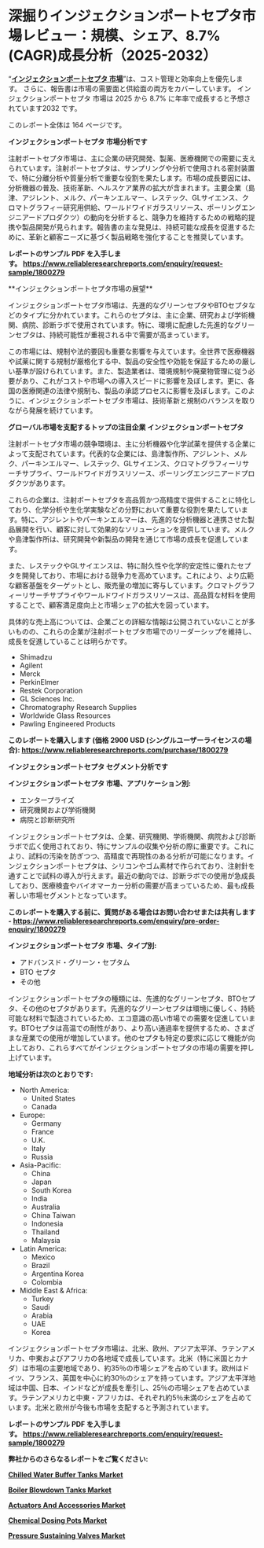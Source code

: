 <p><h1>深掘りインジェクションポートセプタ市場レビュー：規模、シェア、8.7%(CAGR)成長分析（2025-2032）</h1></p><p>&ldquo;<strong><a href="https://www.reliableresearchreports.com/injection-port-septa-r1800279?utm_campaign=107&utm_medium=9&utm_source=Github&utm_content=ia&utm_term=22022025&utm_id=injection-port-septa">インジェクションポートセプタ 市場</a></strong>&rdquo;は、コスト管理と効率向上を優先します。 さらに、報告書は市場の需要面と供給面の両方をカバーしています。 インジェクションポートセプタ 市場は 2025 から 8.7% に年率で成長すると予想されています2032 です。</p>
<p>このレポート全体は 164 ページです。</p>
<p><strong>インジェクションポートセプタ 市場分析です</strong></p>
<p><p>注射ポートセプタ市場は、主に企業の研究開発、製薬、医療機関での需要に支えられています。注射ポートセプタは、サンプリングや分析で使用される密封装置で、特に分離分析や質量分析で重要な役割を果たします。市場の成長要因には、分析機器の普及、技術革新、ヘルスケア業界の拡大が含まれます。主要企業（島津、アジレント、メルク、パーキンエルマー、レステック、GLサイエンス、クロマトグラフィー研究用供給、ワールドワイドガラスリソース、ポーリングエンジニアードプロダクツ）の動向を分析すると、競争力を維持するための戦略的提携や製品開発が見られます。報告書の主な発見は、持続可能な成長を促進するために、革新と顧客ニーズに基づく製品戦略を強化することを推奨しています。</p></p>
<p><strong>レポートのサンプル PDF を入手します。&nbsp;<a href="https://www.reliableresearchreports.com/enquiry/request-sample/1800279?utm_campaign=107&utm_medium=9&utm_source=Github&utm_content=ia&utm_term=22022025&utm_id=injection-port-septa">https://www.reliableresearchreports.com/enquiry/request-sample/1800279</a></strong></p>
<p><p>**インジェクションポートセプタ市場の展望**</p><p>インジェクションポートセプタ市場は、先進的なグリーンセプタやBTOセプタなどのタイプに分かれています。これらのセプタは、主に企業、研究および学術機関、病院、診断ラボで使用されています。特に、環境に配慮した先進的なグリーンセプタは、持続可能性が重視される中で需要が高まっています。</p><p>この市場には、規制や法的要因も重要な影響を与えています。全世界で医療機器や試薬に関する規制が厳格化する中、製品の安全性や効能を保証するための厳しい基準が設けられています。また、製造業者は、環境規制や廃棄物管理に従う必要があり、これがコストや市場への導入スピードに影響を及ぼします。更に、各国の医療関連の法律や規制も、製品の承認プロセスに影響を及ぼします。このように、インジェクションポートセプタ市場は、技術革新と規制のバランスを取りながら発展を続けています。</p></p>
<p><strong>グローバル市場を支配するトップの注目企業 インジェクションポートセプタ</strong></p>
<p><p>注射ポートセプタ市場の競争環境は、主に分析機器や化学試薬を提供する企業によって支配されています。代表的な企業には、島津製作所、アジレント、メルク、パーキンエルマー、レステック、GLサイエンス、クロマトグラフィーリサーチサプライ、ワールドワイドガラスリソース、ポーリングエンジニアードプロダクツがあります。</p><p>これらの企業は、注射ポートセプタを高品質かつ高精度で提供することに特化しており、化学分析や生化学実験などの分野において重要な役割を果たしています。特に、アジレントやパーキンエルマーは、先進的な分析機器と連携させた製品展開を行い、顧客に対して効果的なソリューションを提供しています。メルクや島津製作所は、研究開発や新製品の開発を通じて市場の成長を促進しています。</p><p>また、レステックやGLサイエンスは、特に耐久性や化学的安定性に優れたセプタを開発しており、市場における競争力を高めています。これにより、より広範な顧客基盤をターゲットとし、販売量の増加に寄与しています。クロマトグラフィーリサーチサプライやワールドワイドガラスリソースは、高品質な材料を使用することで、顧客満足度向上と市場シェアの拡大を図っています。</p><p>具体的な売上高については、企業ごとの詳細な情報は公開されていないことが多いものの、これらの企業が注射ポートセプタ市場でのリーダーシップを維持し、成長を促進していることは明らかです。</p></p>
<p><ul><li>Shimadzu</li><li>Agilent</li><li>Merck</li><li>PerkinElmer</li><li>Restek Corporation</li><li>GL Sciences Inc.</li><li>Chromatography Research Supplies</li><li>Worldwide Glass Resources</li><li>Pawling Engineered Products</li></ul></p>
<p><strong>このレポートを購入します (価格 2900 USD (シングルユーザーライセンスの場合):&nbsp;<a href="https://www.reliableresearchreports.com/purchase/1800279?utm_campaign=107&utm_medium=9&utm_source=Github&utm_content=ia&utm_term=22022025&utm_id=injection-port-septa">https://www.reliableresearchreports.com/purchase/1800279</a></strong></p>
<p><strong>インジェクションポートセプタ セグメント分析です</strong></p>
<p><strong>インジェクションポートセプタ 市場、アプリケーション別:</strong></p>
<p><ul><li>エンタープライズ</li><li>研究機関および学術機関</li><li>病院と診断研究所</li></ul></p>
<p><p>インジェクションポートセプタは、企業、研究機関、学術機関、病院および診断ラボで広く使用されており、特にサンプルの収集や分析の際に重要です。これにより、試料の汚染を防ぎつつ、高精度で再現性のある分析が可能になります。インジェクションポートセプタは、シリコンやゴム素材で作られており、注射針を通すことで試料の導入が行えます。最近の動向では、診断ラボでの使用が急成長しており、医療検査やバイオマーカー分析の需要が高まっているため、最も成長著しい市場セグメントとなっています。</p></p>
<p><strong>このレポートを購入する前に、質問がある場合はお問い合わせまたは共有します - <a href="https://www.reliableresearchreports.com/enquiry/pre-order-enquiry/1800279?utm_campaign=107&utm_medium=9&utm_source=Github&utm_content=ia&utm_term=22022025&utm_id=injection-port-septa">https://www.reliableresearchreports.com/enquiry/pre-order-enquiry/1800279</a></strong></p>
<p><strong>インジェクションポートセプタ 市場、タイプ別:</strong></p>
<p><ul><li>アドバンスド・グリーン・セプタム</li><li>BTO セプタ</li><li>その他</li></ul></p>
<p><p>インジェクションポートセプタの種類には、先進的なグリーンセプタ、BTOセプタ、その他のセプタがあります。先進的なグリーンセプタは環境に優しく、持続可能な材料で製造されているため、エコ意識の高い市場での需要を促進しています。BTOセプタは高温での耐性があり、より高い通過率を提供するため、さまざまな産業での使用が増加しています。他のセプタも特定の要求に応じて機能が向上しており、これらすべてがインジェクションポートセプタの市場の需要を押し上げています。</p></p>
<p><strong>地域分析は次のとおりです:</strong></p>
<p><ul>
    <li>
        North America:
        <ul>
            <li>United States</li>
            <li>Canada</li>
        </ul>
    </li>
    <li>
        Europe:
        <ul>
            <li>Germany</li>
            <li>France</li>
            <li>U.K.</li>
            <li>Italy</li>
            <li>Russia</li>
        </ul>
    </li>
    <li>
        Asia-Pacific:
        <ul>
            <li>China</li>
            <li>Japan</li>
            <li>South Korea</li>
            <li>India</li>
            <li>Australia</li>
            <li>China Taiwan</li>
            <li>Indonesia</li>
            <li>Thailand</li>
            <li>Malaysia</li>
        </ul>
    </li>
    <li>
        Latin America:
        <ul>
            <li>Mexico</li>
            <li>Brazil</li>
            <li>Argentina Korea</li>
            <li>Colombia</li>
        </ul>
    </li>
    <li>
        Middle East & Africa:
        <ul>
            <li>Turkey</li>
            <li>Saudi</li>
            <li>Arabia</li>
            <li>UAE</li>
            <li>Korea</li>
        </ul>
    </li>
    </ul></p>
<p><p>インジェクションポートセプタ市場は、北米、欧州、アジア太平洋、ラテンアメリカ、中東およびアフリカの各地域で成長しています。北米（特に米国とカナダ）は市場の主要地域であり、約35％の市場シェアを占めています。欧州はドイツ、フランス、英国を中心に約30％のシェアを持っています。アジア太平洋地域は中国、日本、インドなどが成長を牽引し、25％の市場シェアを占めています。ラテンアメリカと中東・アフリカは、それぞれ約5％未満のシェアを占めています。北米と欧州が今後も市場を支配すると予測されています。</p></p>
<p><strong>レポートのサンプル PDF を入手します。&nbsp;<a href="https://www.reliableresearchreports.com/enquiry/request-sample/1800279?utm_campaign=107&utm_medium=9&utm_source=Github&utm_content=ia&utm_term=22022025&utm_id=injection-port-septa">https://www.reliableresearchreports.com/enquiry/request-sample/1800279</a></strong></p>
<p><strong></strong></p>
<p><strong></strong></p>
<p><strong></strong></p>
<p><strong></strong></p>
<p><strong>弊社からのさらなるレポートをご覧ください:</strong></p>
<p><strong><p><a href="https://github.com/scaseiargas/Market-Research-Report-List-1/blob/main/chilled-water-buffer-tanks-market.md?utm_campaign=107&utm_medium=9&utm_source=Github&utm_content=ia&utm_term=22022025&utm_id=injection-port-septa">Chilled Water Buffer Tanks Market</a></p><p><a href="https://github.com/ngozudapshi/Market-Research-Report-List-1/blob/main/boiler-blowdown-tanks-market.md?utm_campaign=107&utm_medium=9&utm_source=Github&utm_content=ia&utm_term=22022025&utm_id=injection-port-septa">Boiler Blowdown Tanks Market</a></p><p><a href="https://github.com/namaqbagels64/Market-Research-Report-List-1/blob/main/actuators-and-accessories-market.md?utm_campaign=107&utm_medium=9&utm_source=Github&utm_content=ia&utm_term=22022025&utm_id=injection-port-septa">Actuators And Accessories Market</a></p><p><a href="https://github.com/micbotam/Market-Research-Report-List-1/blob/main/chemical-dosing-pots-market.md?utm_campaign=107&utm_medium=9&utm_source=Github&utm_content=ia&utm_term=22022025&utm_id=injection-port-septa">Chemical Dosing Pots Market</a></p><p><a href="https://github.com/shadnfamoza/Market-Research-Report-List-1/blob/main/pressure-sustaining-valves-market.md?utm_campaign=107&utm_medium=9&utm_source=Github&utm_content=ia&utm_term=22022025&utm_id=injection-port-septa">Pressure Sustaining Valves Market</a></p></strong></p>